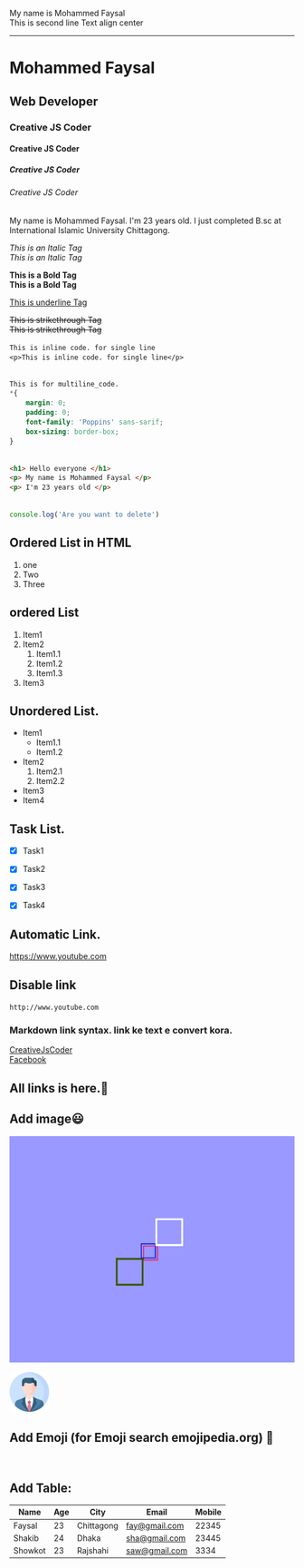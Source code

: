 <!--Markdown tutorial-->
<!--Here we will know markdodwn systex-->
My name is Mohammed Faysal  
This is second line
Text align center

---

# Mohammed Faysal
## Web Developer
### Creative JS Coder
#### Creative JS Coder
##### Creative JS Coder
###### Creative JS Coder

<p>My name is Mohammed Faysal. I'm 23 years old. I just completed B.sc at International Islamic University Chittagong.</p>

<i>This is an Italic Tag</i>  
_This is an Italic Tag_


<b>This is a Bold Tag </b>  
__This is a Bold Tag__


<u> This is underline Tag </u>


<del> This is strikethrough Tag </del>  
~~This is strikethrough Tag~~

`This is inline code. for single line`  
`<p>This is inline code. for single line</p>`

```css

This is for multiline_code.  
*{
    margin: 0;
    padding: 0;
    font-family: 'Poppins' sans-sarif;
    box-sizing: border-box;
}

```

```html

<h1> Hello everyone </h1>
<p> My name is Mohammed Faysal </p>
<p> I'm 23 years old </p>

```

```javascript

console.log('Are you want to delete')

```

## Ordered List in HTML
<ol> 
    <li>one</li>
    <li>Two</li>
    <li>Three</li>
</ol>

## ordered List
1. Item1
2. Item2
    1. Item1.1
    2. Item1.2
    3. Item1.3
3. Item3 



## Unordered List.
- Item1
    - Item1.1
    - Item1.2
- Item2
    1. Item2.1
    2. Item2.2
- Item3
- Item4 


## Task List.
- [x] Task1
- [x] Task2
- [x] Task3
- [x] Task4


## Automatic Link.
https://www.youtube.com


## Disable link
`http://www.youtube.com`


### Markdown link syntax. link ke text e convert kora.
[CreativeJsCoder][youtubelink]  
[Facebook][facebook]


## All links is here.🤗
[Websitelink]: https://www.website.com
[youtubelink]: https://www.youtube.com
[developerlink]: https://www.developer.com
[facebook]: https://www.facebook.com


## Add image😃
![alt text](./image/pic01.png)

<img src="./image/pic02.png" width = 70; height = 70 title= "My profile">


## Add Emoji (for Emoji search emojipedia.org) 💖

<br>

## Add Table:
| Name | Age | City | Email | Mobile |
| ----- | ---- | --- | ---- | ---- |
| Faysal | 23 | Chittagong | fay@gmail.com | 22345 |
| Shakib | 24 | Dhaka | sha@gmail.com | 23445 |
| Showkot | 23 | Rajshahi | saw@gmail.com | 3334 |


